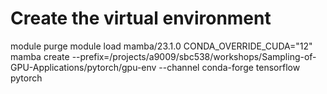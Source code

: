 # Create the virtual environment
module purge
module load mamba/23.1.0
CONDA_OVERRIDE_CUDA="12" mamba create --prefix=/projects/a9009/sbc538/workshops/Sampling-of-GPU-Applications/pytorch/gpu-env --channel conda-forge tensorflow pytorch
